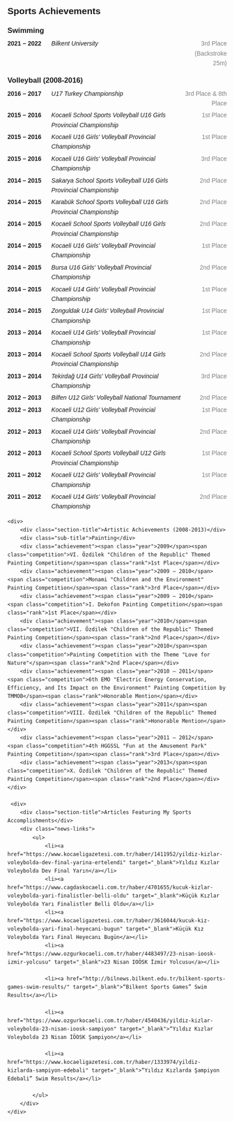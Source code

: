 
<html lang="en">
<head>
    <meta charset="UTF-8">
    <meta name="viewport" content="width=device-width, initial-scale=1.0">
    <title>Achievements</title>
    <style>
        body {
            font-family: Arial, sans-serif;
            line-height: 1.6;
            margin: 20px;
        }
        .section-title {
            font-weight: bold;
            margin-top: 20px;
            font-size: 1.5em;
        }
        .sub-title {
            font-weight: bold;
            margin-top: 15px;
            font-size: 1.2em;
        }
        .achievement {
            display: flex;
            justify-content: space-between;
            margin: 5px 0;
        }
        .achievement span {
            display: inline-block;
        }
        .year {
            font-weight: bold;
            flex: 1;
        }
        .competition {
            font-style: italic;
            flex: 3;
        }
        .rank {
            flex: 1;
            text-align: right;
            color: gray;
        }
    </style>
</head>
<body>
    <div>
        <div class="section-title">Sports Achievements</div>
        <div class="sub-title">Swimming</div>
        <div class="achievement"><span class="year">2021 – 2022</span><span class="competition">Bilkent University</span><span class="rank">3rd Place (Backstroke 25m)</span></div>
        <div class="sub-title">Volleyball (2008-2016)</div>
        <div class="achievement"><span class="year">2016 – 2017</span><span class="competition">U17 Turkey Championship</span><span class="rank">3rd Place & 8th Place</span></div>
        <div class="achievement"><span class="year">2015 – 2016</span><span class="competition">Kocaeli School Sports Volleyball U16 Girls Provincial Championship</span><span class="rank">1st Place</span></div>
        <div class="achievement"><span class="year">2015 – 2016</span><span class="competition">Kocaeli U16 Girls' Volleyball Provincial Championship</span><span class="rank">1st Place</span></div>
        <div class="achievement"><span class="year">2015 – 2016</span><span class="competition">Kocaeli U16 Girls' Volleyball Provincial Championship</span><span class="rank">3rd Place</span></div>
        <div class="achievement"><span class="year">2014 – 2015</span><span class="competition">Sakarya School Sports Volleyball U16 Girls Provincial Championship</span><span class="rank">2nd Place</span></div>
        <div class="achievement"><span class="year">2014 – 2015</span><span class="competition">Karabük School Sports Volleyball U16 Girls Provincial Championship</span><span class="rank">2nd Place</span></div>
        <div class="achievement"><span class="year">2014 – 2015</span><span class="competition">Kocaeli School Sports Volleyball U16 Girls Provincial Championship</span><span class="rank">2nd Place</span></div>
        <div class="achievement"><span class="year">2014 – 2015</span><span class="competition">Kocaeli U16 Girls' Volleyball Provincial Championship</span><span class="rank">1st Place</span></div>
        <div class="achievement"><span class="year">2014 – 2015</span><span class="competition">Bursa U16 Girls' Volleyball Provincial Championship</span><span class="rank">2nd Place</span></div>
        <div class="achievement"><span class="year">2014 – 2015</span><span class="competition">Kocaeli U14 Girls' Volleyball Provincial Championship</span><span class="rank">1st Place</span></div>
        <div class="achievement"><span class="year">2014 – 2015</span><span class="competition">Zonguldak U14 Girls' Volleyball Provincial Championship</span><span class="rank">1st Place</span></div>
        <div class="achievement"><span class="year">2013 – 2014</span><span class="competition">Kocaeli U14 Girls' Volleyball Provincial Championship</span><span class="rank">1st Place</span></div>
        <div class="achievement"><span class="year">2013 – 2014</span><span class="competition">Kocaeli School Sports Volleyball U14 Girls Provincial Championship</span><span class="rank">2nd Place</span></div>
        <div class="achievement"><span class="year">2013 – 2014</span><span class="competition">Tekirdağ U14 Girls' Volleyball Provincial Championship</span><span class="rank">3rd Place</span></div>
        <div class="achievement"><span class="year">2012 – 2013</span><span class="competition">Bilfen U12 Girls' Volleyball National Tournament</span><span class="rank">2nd Place</span></div>
        <div class="achievement"><span class="year">2012 – 2013</span><span class="competition">Kocaeli U12 Girls' Volleyball Provincial Championship</span><span class="rank">1st Place</span></div>
        <div class="achievement"><span class="year">2012 – 2013</span><span class="competition">Kocaeli U14 Girls' Volleyball Provincial Championship</span><span class="rank">2nd Place</span></div>
        <div class="achievement"><span class="year">2012 – 2013</span><span class="competition">Kocaeli School Sports Volleyball U12 Girls Provincial Championship</span><span class="rank">1st Place</span></div>
        <div class="achievement"><span class="year">2011 – 2012</span><span class="competition">Kocaeli U12 Girls' Volleyball Provincial Championship</span><span class="rank">1st Place</span></div>
        <div class="achievement"><span class="year">2011 – 2012</span><span class="competition">Kocaeli U14 Girls' Volleyball Provincial Championship</span><span class="rank">2nd Place</span></div>
    </div>

    <div>
        <div class="section-title">Artistic Achievements (2008-2013)</div>
        <div class="sub-title">Painting</div>
        <div class="achievement"><span class="year">2009</span><span class="competition">VI. Özdilek "Children of the Republic" Themed Painting Competition</span><span class="rank">1st Place</span></div>
        <div class="achievement"><span class="year">2009 – 2010</span><span class="competition">Monami "Children and the Environment" Painting Competition</span><span class="rank">3rd Place</span></div>
        <div class="achievement"><span class="year">2009 – 2010</span><span class="competition">I. Dekofon Painting Competition</span><span class="rank">1st Place</span></div>
        <div class="achievement"><span class="year">2010</span><span class="competition">VII. Özdilek "Children of the Republic" Themed Painting Competition</span><span class="rank">2nd Place</span></div>
        <div class="achievement"><span class="year">2010</span><span class="competition">Painting Competition with the Theme "Love for Nature"</span><span class="rank">2nd Place</span></div>
        <div class="achievement"><span class="year">2010 – 2011</span><span class="competition">6th EMO "Electric Energy Conservation, Efficiency, and Its Impact on the Environment" Painting Competition by TMMOB</span><span class="rank">Honorable Mention</span></div>
        <div class="achievement"><span class="year">2011</span><span class="competition">VIII. Özdilek "Children of the Republic" Themed Painting Competition</span><span class="rank">Honorable Mention</span></div>
        <div class="achievement"><span class="year">2011 – 2012</span><span class="competition">4th HGGSSL "Fun at the Amusement Park" Painting Competition</span><span class="rank">3rd Place</span></div>
        <div class="achievement"><span class="year">2013</span><span class="competition">X. Özdilek "Children of the Republic" Themed Painting Competition</span><span class="rank">2nd Place</span></div>
    </div>

     <div>
        <div class="section-title">Articles Featuring My Sports Accomplishments</div>
        <div class="news-links">
            <ul>
                <li><a href="https://www.kocaeligazetesi.com.tr/haber/1411952/yildiz-kizlar-voleybolda-dev-final-yarina-ertelendi" target="_blank">Yıldız Kızlar Voleybolda Dev Final Yarın</a></li>
                <li><a href="https://www.cagdaskocaeli.com.tr/haber/4701655/kucuk-kizlar-voleybolda-yari-finalistler-belli-oldu" target="_blank">Küçük Kızlar Voleybolda Yarı Finalistler Belli Oldu</a></li>
                <li><a href="https://www.kocaeligazetesi.com.tr/haber/3616044/kucuk-kiz-voleybolda-yari-final-heyecani-bugun" target="_blank">Küçük Kız Voleybolda Yarı Final Heyecanı Bugün</a></li>
                <li><a href="https://www.ozgurkocaeli.com.tr/haber/4483497/23-nisan-ioosk-izmir-yolcusu" target="_blank">23 Nisan IOÖSK İzmir Yolcusu</a></li>

                <li><a href="http://bilnews.bilkent.edu.tr/bilkent-sports-games-swim-results/" target="_blank">“Bilkent Sports Games” Swim Results</a></li>

                <li><a href="https://www.ozgurkocaeli.com.tr/haber/4540436/yildiz-kizlar-voleybolda-23-nisan-ioosk-sampiyon" target="_blank">“Yıldız Kızlar Voleybolda 23 Nisan İÖOSK Şampiyon</a></li>

                <li><a href="https://www.kocaeligazetesi.com.tr/haber/1333974/yildiz-kizlarda-sampiyon-edebali" target="_blank">“Yıldız Kızlarda Şampiyon Edebali” Swim Results</a></li>

            </ul>
        </div>
    </div>
    
</body>
</html>


